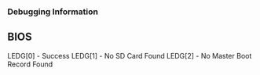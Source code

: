 ### Debugging Information

## BIOS
LEDG[0] - Success
LEDG[1] - No SD Card Found
LEDG[2] - No Master Boot Record Found
